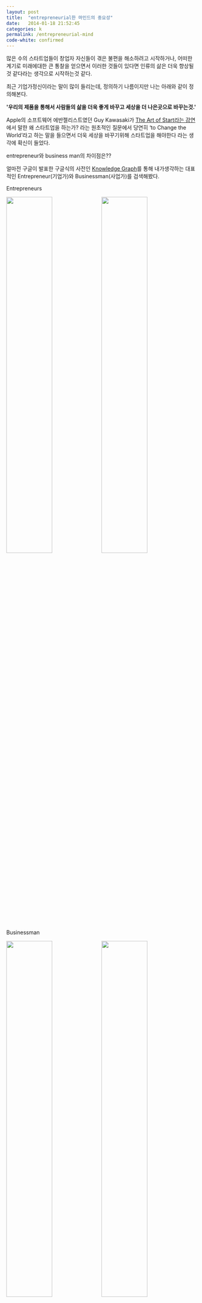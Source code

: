 ```yaml
---
layout: post
title:  "entrepreneurial한 마인드의 중요성"
date:   2014-01-18 21:52:45
categories: k
permalink: /entrepreneurial-mind
code-white: confirmed
---
```

<style>img {vertical-align: top}</style>

많은 수의 스타트업들이 창업자 자신들이 겪은 불편을 해소하려고 시작하거나, 어떠한 계기로 미래에대한 큰 통찰을 얻으면서 이러한 것들이 있다면 인류의 삶은 더욱 향상될것 같다라는 생각으로 시작하는것 같다.

최근 기업가정신이라는 말이 많이 들리는데, 정의하기 나름이지만 나는 아래와 같이 정의해본다.

**'우리의 제품을 통해서 사람들의 삶을 더욱 좋게 바꾸고 세상을 더 나은곳으로 바꾸는것.'**

Apple의 소프트웨어 에반젤리스트였던 Guy Kawasaki가 [The Art of Start라는 강연](http://www.youtube.com/watch?v=jSlwuafyUUo)에서 말한 왜 스타트업을 하는가? 라는 원초적인 질문에서 당연히 ‘to Change the World’라고 하는 말을 들으면서 더욱 세상을 바꾸기위해 스타트업을 해야한다 라는 생각에 확신이 들었다.

entrepreneur와 business man의 차이점은??

얼마전 구글이 발표한 구글식의 사전인 [Knowledge Graph](http://www.google.com/insidesearch/features/search/knowledge.html)를 통해 내가생각하는 대표적인 Entrepreneur(기업가)와 Businessman(사업가)를 검색해봤다.

Entrepreneurs

<img src="http://farm3.staticflickr.com/2810/12009614555_7b886dc8f7_o.jpg" width="49%">
<img src="http://farm4.staticflickr.com/3791/12009972064_508367fefa_o.jpg" width="49%">

Businessman

<img src="http://farm3.staticflickr.com/2816/12009852055_6763b21016_o.jpg" width="49%">
<img src="http://farm8.staticflickr.com/7448/12010209664_fdfe8d5cf5_o.jpg" width="49%">

어떤 차이가 이들사이에 존제할까?? 내가 생각하는 정답은 바로 돈이다. 돈은 모든 회사의 필수적인 존재지만 그것이 1순위 목적이 되어서는 안된다고 생각이 든다. 회사가 목표를 가지고 그것을 이루어 나가면 돈은 따라오는 경우가 많기때문이다. 또한 내가 돈을 벌기위해서 한다고 시작한 스타트업의 결과물보다, 순수히 세상을 더 나은곳으 바꾸고 싶다. 이렇게 생각해서 시작한 스타트업들이 정말 역사를 만들수 있는 경우가 많은것 같다.

나는 Springvil에 관해서 피칭할때 우리가 돈을 버는 1순위의 이유는 다음과 같다고 말한적이 있다.

**우리의 목표는 사람들이 함께하고 그들의 아이디어를 실행할수 있도록 도와주는 것이다.** 

**우리가 Springvil을 통해 돈을 버는 가장 큰 이유는 우리가 가치있다고 생각하는 목표(mission)을 실행하고 더욱 많은 사람들에게 더욱 좋은 품질의 서비스와 사용자경험을 제공하기 위해서이다.**

현실의 칼바람을 맞으면 내 생각과 이상은 어떻게 될지 모르겠지만 지금으로써의 내 생각은 이렇다.
